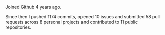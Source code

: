Joined Github 4 years ago.

Since then I pushed 1174 commits, opened 10 issues and submitted 58 pull requests across 8 personal projects and contributed to 11 public repositories.
